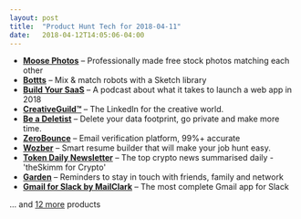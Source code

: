 ```yaml
---
layout: post
title:  "Product Hunt Tech for 2018-04-11"
date:   2018-04-12T14:05:06-04:00
---
```


* **[Moose Photos](https://www.producthunt.com/posts/moose-photos?utm_campaign=producthunt-api&utm_medium=api&utm_source=Application%3A+Daily+Digest+RSS+%28ID%3A+3202%29)** – Professionally made free stock photos matching each other
* **[Bottts](https://www.producthunt.com/posts/bottts?utm_campaign=producthunt-api&utm_medium=api&utm_source=Application%3A+Daily+Digest+RSS+%28ID%3A+3202%29)** – Mix & match robots with a Sketch library
* **[Build Your SaaS](https://www.producthunt.com/posts/build-your-saas?utm_campaign=producthunt-api&utm_medium=api&utm_source=Application%3A+Daily+Digest+RSS+%28ID%3A+3202%29)** – A podcast about what it takes to launch a web app in 2018
* **[CreativeGuild™](https://www.producthunt.com/posts/creativeguild?utm_campaign=producthunt-api&utm_medium=api&utm_source=Application%3A+Daily+Digest+RSS+%28ID%3A+3202%29)** – The LinkedIn for the creative world.
* **[Be a Deletist](https://www.producthunt.com/posts/be-a-deletist?utm_campaign=producthunt-api&utm_medium=api&utm_source=Application%3A+Daily+Digest+RSS+%28ID%3A+3202%29)** – Delete your data footprint, go private and make more time.
* **[ZeroBounce](https://www.producthunt.com/posts/zerobounce?utm_campaign=producthunt-api&utm_medium=api&utm_source=Application%3A+Daily+Digest+RSS+%28ID%3A+3202%29)** – Email verification platform, 99%+ accurate
* **[Wozber](https://www.producthunt.com/posts/wozber-1?utm_campaign=producthunt-api&utm_medium=api&utm_source=Application%3A+Daily+Digest+RSS+%28ID%3A+3202%29)** – Smart resume builder that will make your job hunt easy.
* **[Token Daily Newsletter](https://www.producthunt.com/posts/token-daily-newsletter?utm_campaign=producthunt-api&utm_medium=api&utm_source=Application%3A+Daily+Digest+RSS+%28ID%3A+3202%29)** – The top crypto news summarised daily - 'theSkimm for Crypto'
* **[Garden](https://www.producthunt.com/posts/garden?utm_campaign=producthunt-api&utm_medium=api&utm_source=Application%3A+Daily+Digest+RSS+%28ID%3A+3202%29)** – Reminders to stay in touch with friends, family and network
* **[Gmail for Slack by MailClark](https://www.producthunt.com/posts/gmail-for-slack-by-mailclark?utm_campaign=producthunt-api&utm_medium=api&utm_source=Application%3A+Daily+Digest+RSS+%28ID%3A+3202%29)** – The most complete Gmail app for Slack

… and [12 more](https://www.producthunt.com/tech) products